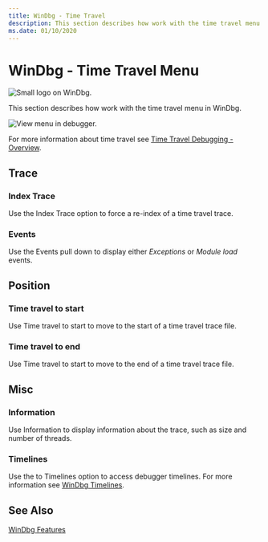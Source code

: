 ```yaml
---
title: WinDbg - Time Travel 
description: This section describes how work with the time travel menu.
ms.date: 01/10/2020
---
```


# WinDbg - Time Travel Menu

![Small logo on WinDbg.](images/windbgx-preview-logo.png)

This section describes how work with the time travel menu in WinDbg.

![View menu in debugger.](images/windbgx-timetravel-menu.png)

For more information about time travel see [Time Travel Debugging - Overview](time-travel-debugging-overview.md).

## Trace

### Index Trace

Use the Index Trace option to force a re-index of a time travel trace.

### Events

Use the Events pull down to display either *Exceptions* or *Module load* events.

## Position

### Time travel to start

Use Time travel to start to move to the start of a time travel trace file.

### Time travel to end

Use Time travel to start to move to the end of a time travel trace file.

## Misc

### Information

Use Information to display information about the trace, such as size and number of threads.

### Timelines

Use the to Timelines option to access debugger timelines. For more information see [WinDbg Timelines](windbg-timeline-preview.md).

## See Also

[WinDbg Features](debugging-using-windbg-preview.md)
